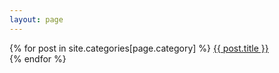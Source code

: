 ```yaml
---
layout: page
---
```


{% for post in site.categories[page.category] %}
    <a href="{{ post.url }}">
      {{ post.title }}
    </a>    
{% endfor %}